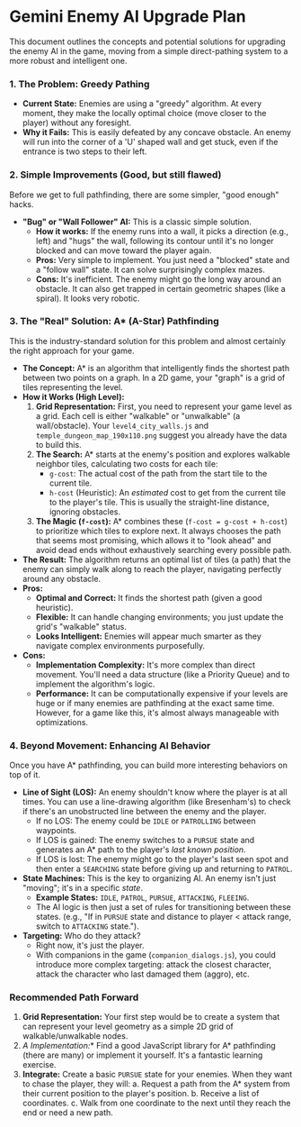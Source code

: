# Gemini Enemy AI Upgrade Plan

This document outlines the concepts and potential solutions for upgrading the enemy AI in the game, moving from a simple direct-pathing system to a more robust and intelligent one.

### 1. The Problem: Greedy Pathing

*   **Current State:** Enemies are using a "greedy" algorithm. At every moment, they make the locally optimal choice (move closer to the player) without any foresight.
*   **Why it Fails:** This is easily defeated by any concave obstacle. An enemy will run into the corner of a 'U' shaped wall and get stuck, even if the entrance is two steps to their left.

### 2. Simple Improvements (Good, but still flawed)

Before we get to full pathfinding, there are some simpler, "good enough" hacks.

*   **"Bug" or "Wall Follower" AI:** This is a classic simple solution.
    *   **How it works:** If the enemy runs into a wall, it picks a direction (e.g., left) and "hugs" the wall, following its contour until it's no longer blocked and can move toward the player again.
    *   **Pros:** Very simple to implement. You just need a "blocked" state and a "follow wall" state. It can solve surprisingly complex mazes.
    *   **Cons:** It's inefficient. The enemy might go the long way around an obstacle. It can also get trapped in certain geometric shapes (like a spiral). It looks very robotic.

### 3. The "Real" Solution: A* (A-Star) Pathfinding

This is the industry-standard solution for this problem and almost certainly the right approach for your game.

*   **The Concept:** A* is an algorithm that intelligently finds the shortest path between two points on a graph. In a 2D game, your "graph" is a grid of tiles representing the level.
*   **How it Works (High Level):**
    1.  **Grid Representation:** First, you need to represent your game level as a grid. Each cell is either "walkable" or "unwalkable" (a wall/obstacle). Your `level4_city_walls.js` and `temple_dungeon_map_190x110.png` suggest you already have the data to build this.
    2.  **The Search:** A* starts at the enemy's position and explores walkable neighbor tiles, calculating two costs for each tile:
        *   `g-cost`: The actual cost of the path from the start tile to the current tile.
        *   `h-cost` (Heuristic): An *estimated* cost to get from the current tile to the player's tile. This is usually the straight-line distance, ignoring obstacles.
    3.  **The Magic (`f-cost`):** A* combines these (`f-cost = g-cost + h-cost`) to prioritize which tiles to explore next. It always chooses the path that seems most promising, which allows it to "look ahead" and avoid dead ends without exhaustively searching every possible path.
*   **The Result:** The algorithm returns an optimal list of tiles (a path) that the enemy can simply walk along to reach the player, navigating perfectly around any obstacle.
*   **Pros:**
    *   **Optimal and Correct:** It finds the shortest path (given a good heuristic).
    *   **Flexible:** It can handle changing environments; you just update the grid's "walkable" status.
    *   **Looks Intelligent:** Enemies will appear much smarter as they navigate complex environments purposefully.
*   **Cons:**
    *   **Implementation Complexity:** It's more complex than direct movement. You'll need a data structure (like a Priority Queue) and to implement the algorithm's logic.
    *   **Performance:** It can be computationally expensive if your levels are huge or if many enemies are pathfinding at the exact same time. However, for a game like this, it's almost always manageable with optimizations.

### 4. Beyond Movement: Enhancing AI Behavior

Once you have A* pathfinding, you can build more interesting behaviors on top of it.

*   **Line of Sight (LOS):** An enemy shouldn't know where the player is at all times. You can use a line-drawing algorithm (like Bresenham's) to check if there's an unobstructed line between the enemy and the player.
    *   If no LOS: The enemy could be `IDLE` or `PATROLLING` between waypoints.
    *   If LOS is gained: The enemy switches to a `PURSUE` state and generates an A* path to the player's *last known position*.
    *   If LOS is lost: The enemy might go to the player's last seen spot and then enter a `SEARCHING` state before giving up and returning to `PATROL`.
*   **State Machines:** This is the key to organizing AI. An enemy isn't just "moving"; it's in a specific *state*.
    *   **Example States:** `IDLE`, `PATROL`, `PURSUE`, `ATTACKING`, `FLEEING`.
    *   The AI logic is then just a set of rules for transitioning between these states. (e.g., "If in `PURSUE` state and distance to player < attack range, switch to `ATTACKING` state.").
*   **Targeting:** Who do they attack?
    *   Right now, it's just the player.
    *   With companions in the game (`companion_dialogs.js`), you could introduce more complex targeting: attack the closest character, attack the character who last damaged them (aggro), etc.

### Recommended Path Forward

1.  **Grid Representation:** Your first step would be to create a system that can represent your level geometry as a simple 2D grid of walkable/unwalkable nodes.
2.  **A* Implementation:** Find a good JavaScript library for A* pathfinding (there are many) or implement it yourself. It's a fantastic learning exercise.
3.  **Integrate:** Create a basic `PURSUE` state for your enemies. When they want to chase the player, they will:
    a. Request a path from the A* system from their current position to the player's position.
    b. Receive a list of coordinates.
    c. Walk from one coordinate to the next until they reach the end or need a new path.
